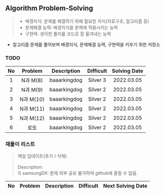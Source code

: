 ## Algorithm Problem-Solving
>- 배경지식: 문제를 해결하기 위해 필요한 지식(자료구조, 알고리즘 등)
>- 문제해결 능력: 배경지식을 문제에 적용시키는 능력
>- 구현력: 생각한 풀이를 코드로 잘 옮겨내는 능력

- 알고리즘 문제를 풀어보며 배경지식, 문제해결 능력, 구현력을 키우기 위한 저장소

### TODO
| No | Problem | Description | Difficult | Solving Date |
|:------:|:---------:|:---------:|:-----------:|:-----------:|
| 1 | N과 M(8) | baaarkingdog | Silver 3 | 2022.03.05 |
| 2 | N과 M(9) | baaarkingdog | Silver 2 | 2022.03.05 |
| 3 | N과 M(10) | baaarkingdog | Silver 2 | 2022.03.05 |
| 4 | N과 M(11) | baaarkingdog | Silver 2 | 2022.03.05 |
| 5 | N과 M(12) | baaarkingdog | Silver 2 | 2022.03.05 |
| 6 | 로또 | baaarkingdog | Silver 2 | 2022.03.05 |

### 재풀이 리스트
>매일 업데이트(추가 / 삭제)
><br>
><br>Description: 
> <br>1) samsungDX: 문제 외부 공유 불가하여 github에 올릴 수 없음.

| No | Problem | Description | Difficult | Next Solving Date |
|:------:|:---------:|:---------:|:-----------:|:-----------:|
